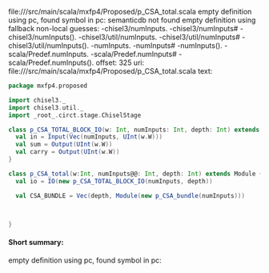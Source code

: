 file://<WORKSPACE>/src/main/scala/mxfp4/Proposed/p_CSA_total.scala
empty definition using pc, found symbol in pc: 
semanticdb not found
empty definition using fallback
non-local guesses:
	 -chisel3/numInputs.
	 -chisel3/numInputs#
	 -chisel3/numInputs().
	 -chisel3/util/numInputs.
	 -chisel3/util/numInputs#
	 -chisel3/util/numInputs().
	 -numInputs.
	 -numInputs#
	 -numInputs().
	 -scala/Predef.numInputs.
	 -scala/Predef.numInputs#
	 -scala/Predef.numInputs().
offset: 325
uri: file://<WORKSPACE>/src/main/scala/mxfp4/Proposed/p_CSA_total.scala
text:
```scala
package mxfp4.proposed

import chisel3._
import chisel3.util._
import _root_.circt.stage.ChiselStage

class p_CSA_TOTAL_BLOCK_IO(w: Int, numInputs: Int, depth: Int) extends Bundle {
  val in = Input(Vec(numInputs, UInt(w.W)))
  val sum = Output(UInt(w.W))
  val carry = Output(UInt(w.W))
}

class p_CSA_total(w:Int, numInputs@@: Int, depth: Int) extends Module {
  val io = IO(new p_CSA_TOTAL_BLOCK_IO(numInputs, depth))

  val CSA_BUNDLE = Vec(depth, Module(new p_CSA_bundle(numInputs)))



}

```


#### Short summary: 

empty definition using pc, found symbol in pc: 